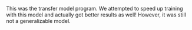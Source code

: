 This was the transfer model program. We attempted to speed up training with this
model and actually got better results as well! However, it was still not a 
generalizable model.